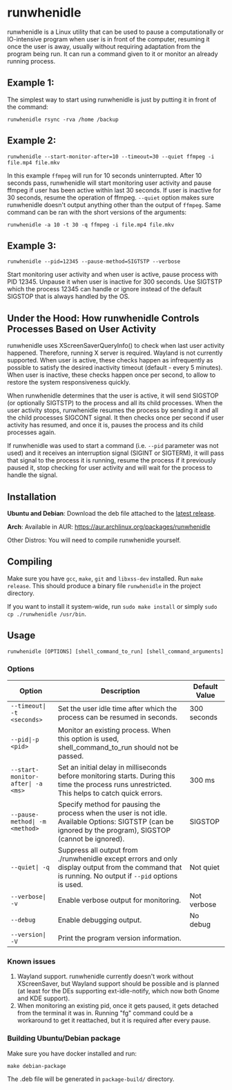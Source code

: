 # runwhenidle

runwhenidle is a Linux utility that can be used to pause a computationally or IO-intensive program when user is
in front of the computer, resuming it once the user is away, usually without requiring adaptation from the program 
being run. It can run a command given to it or monitor an already running process.

## Example 1:

The simplest way to start using runwhenidle is just by putting it in front of the command:

    runwhenidle rsync -rva /home /backup

## Example 2:

    runwhenidle --start-monitor-after=10 --timeout=30 --quiet ffmpeg -i file.mp4 file.mkv

In this example `ffmpeg` will run for 10 seconds uninterrupted. After 10 seconds pass, 
runwhenidle  will start monitoring user activity and pause ffmpeg  if user has been active within last 30 seconds.
If user is inactive for 30 seconds, resume the operation of ffmpeg. `--quiet` option makes sure runwhenidle doesn't
output anything other than the output of `ffmpeg`. Same command can be ran with the short versions of the arguments:

    runwhenidle -a 10 -t 30 -q ffmpeg -i file.mp4 file.mkv


## Example 3:

    runwhenidle --pid=12345 --pause-method=SIGTSTP --verbose

Start monitoring user activity and when user is active, pause process with PID 12345. Unpause it when user is inactive 
for 300 seconds. Use SIGTSTP which the process 12345 can handle or ignore instead of the default SIGSTOP that is
always handled by the OS.

## Under the Hood: How runwhenidle Controls Processes Based on User Activity

runwhenidle uses XScreenSaverQueryInfo() to check when last user activity happened.
Therefore, running X server is required. Wayland is not currently supported.
When user is active, these checks happen as infrequently as possible to satisfy the desired inactivity timeout 
(default - every 5 minutes). When user is inactive, these checks happen once per second, to allow to restore
the system responsiveness quickly.

When runwhenidle determines that the user is active, it will send SIGSTOP (or optionally SIGTSTP) to the process
and all its child processes. When the user activity stops, runwhenidle resumes the process by sending it and all 
the child processes SIGCONT signal. It then checks once per second if user activity has resumed, and once it is,
pauses the process and its child processes again.

If runwhenidle was used to start a command (i.e. `--pid` parameter was not used) and it receives an interruption
signal (SIGINT or SIGTERM), it will pass that signal to the process it is running, resume the process if it 
previously paused it, stop checking for user activity and will wait for the process to handle the signal.

## Installation

**Ubuntu and Debian**: Download the deb file attached to
the [latest release](https://github.com/perk11/runwhenidle/releases/latest).

**Arch**: Available in AUR: https://aur.archlinux.org/packages/runwhenidle

Other Distros: You will need to compile runwhenidle yourself.

## Compiling

Make sure you have `gcc`, `make`, `git` and `libxss-dev` installed. Run `make release`. This should produce a binary
file `runwhenidle` in the project directory.

If you want to install it system-wide, run `sudo make install` or simply `sudo cp ./runwhenidle /usr/bin`.

## Usage

    runwhenidle [OPTIONS] [shell_command_to_run] [shell_command_arguments]

### Options

| Option                            | Description                                                                                                                                                | Default Value |
|-----------------------------------|------------------------------------------------------------------------------------------------------------------------------------------------------------|---------------|
| `--timeout\| -t <seconds>`        | Set the user idle time after which the process can be resumed in seconds.                                                                                  | 300 seconds   |
| `--pid\|-p <pid>`                 | Monitor an existing process. When this option is used, shell_command_to_run should not be passed.                                                          |               |
| `--start-monitor-after\| -a <ms>` | Set an initial delay in milliseconds before monitoring starts. During this time the process runs unrestricted. This helps to catch quick errors.           | 300 ms        |
| `--pause-method\| -m <method>`    | Specify method for pausing the process when the user is not idle. Available Options: SIGTSTP (can be ignored by the program), SIGSTOP (cannot be ignored). | SIGSTOP       |
| `--quiet\| -q`                    | Suppress all output from ./runwhenidle except errors and only display output from the command that is running. No output if `--pid` options is used.       | Not quiet     |
| `--verbose\| -v`                  | Enable verbose output for monitoring.                                                                                                                      | Not verbose   |
| `--debug`                         | Enable debugging output.                                                                                                                                   | No debug      |
| `--version\| -V`                  | Print the program version information.                                                                                                                     |               |


### Known issues

1. Wayland support. runwhenidle currently doesn't work without XScreenSaver, but Wayland support should be possible and
   is planned (at least for the DEs supporting ext-idle-notify, which now both Gnome and KDE support).
2. When monitoring an existing pid, once it gets paused, it gets detached from the terminal it was in.
   Running "fg" command could be a workaround to get it reattached, but it is required after every pause.

### Building Ubuntu/Debian package

Make sure you have docker installed and run:

    make debian-package

The .deb file will be generated in `package-build/` directory.
